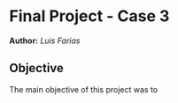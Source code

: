 # Final Project - Case 3
**Author:** _Luis Farias_
## Objective
The main objective of this project was to 
